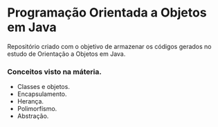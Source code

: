 # Programação Orientada a Objetos em Java
Repositório criado com o objetivo de armazenar os códigos gerados no estudo de Orientação a Objetos em Java.
### Conceitos visto na máteria.
- Classes e objetos.
- Encapsulamento.
- Herança.
- Polimorfísmo.
- Abstração.
